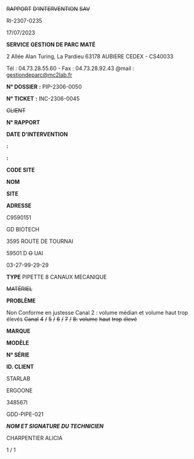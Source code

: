 ~~RAPPORT~~ ~~D'INTERVENTION~~ ~~SAV~~


RI-2307-0235

17/07/2023


**SERVICE GESTION DE PARC MATÉ**

2 Allée Alan Turing, La Pardieu
63178 AUBIERE CEDEX - CS40033

Tél : 04.73.28.55.60 - Fax : 04.73.28.92.43
@mail : gestiondeparc@mc2lab.fr


**N° DOSSIER** **:** PIP-2306-0050

**N° TICKET** **:** INC-2306-0045

~~CLIENT~~


**N° RAPPORT**

**DATE D'INTERVENTION**


**:**

**:**


**CODE SITE**

**NOM**

**SITE**

**ADRESSE**


C9590151

GD BIOTECH

3595 ROUTE DE TOURNAI

59501 D ~~O~~ UAI

03-27-99-29-29







**TYPE** PIPETTE 8 CANAUX MECANIQUE


~~MATÉRIEL~~

**PROBLÈME**

Non Conforme en justesse
Canal 2 : volume médian et volume haut trop élevés
~~Canal~~ ~~4~~ ~~/~~ ~~5~~ ~~/~~ ~~6~~ ~~/~~ ~~7~~ ~~/~~ ~~8:~~ ~~volume~~ ~~haut~~ ~~trop~~ ~~élevé~~


**MARQUE**

**MODÈLE**

**N° SÉRIE**

**ID. CLIENT**


STARLAB

ERGOONE

348567I

GDD-PIPE-021






_**NOM ET SIGNATURE DU TECHNICIEN**_

CHARPENTIER ALICIA


1 / 1

